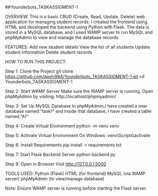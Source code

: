 ##Younderbots_TASKASSIGMENT-1

OVERVIEW:
This is a basic CRUD (Create, Read, Update, Delete) web application for managing student records. I created the frontend using HTML and developed the backend using Python with Flask. The data is stored in a MySQL database, and I used WAMP server to run MySQL and phpMyAdmin to view and manage the database records.


FEATURES:
Add new student details
View the list of all students
Update student information
Delete student records


HOW TO RUN THIS PROJECT:

Step 1: Clone the Project
git clone https://github.com/aashi984/Younderbots_TASKASSIGMENT-1.git
cd Younderbots_TASKASSIGMENT-1

Step 2: Start WAMP Server
Make sure the WAMP server is running.
Open phpMyAdmin by visiting:
http://localhost/phpmyadmin/

Step 3: Set Up MySQL Database
In phpMyAdmin,I have created a new database named:"task1" and
Inside that database, I have created a table named:"A1"

Step 4: Create Virtual Environment
python -m venv venv

Step 5: Activate Virtual Environment
On Windows:
venv\Scripts\activate

Step 6: Install Requirements
pip install -r requirements.txt

Step 7: Start Flask Backend Server
python backend.py

Step 8: Open in Browser
Visit http://127.0.0.1:5000


TOOLS USED:
Python (Flask)
HTML (for frontend)
MySQL (via WAMP server)
phpMyAdmin (to view/manage database)

Note:
Ensure WAMP server is running before starting the Flask server.

